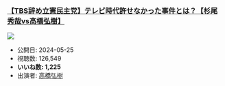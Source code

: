 ### [【TBS辞め立憲民主党】テレビ時代許せなかった事件とは？【杉尾秀哉vs高橋弘樹】](https://www.youtube.com/watch?v=I7Oh2LQx9d0)
[![](https://img.youtube.com/vi/I7Oh2LQx9d0/sddefault.jpg)](https://www.youtube.com/watch?v=I7Oh2LQx9d0)
-   公開日: 2024-05-25
-   視聴数: 126,549
-   **いいね数: 1,225**
-   出演者: [高橋弘樹](/rehacq_fan/people/高橋弘樹 "wikilink")
